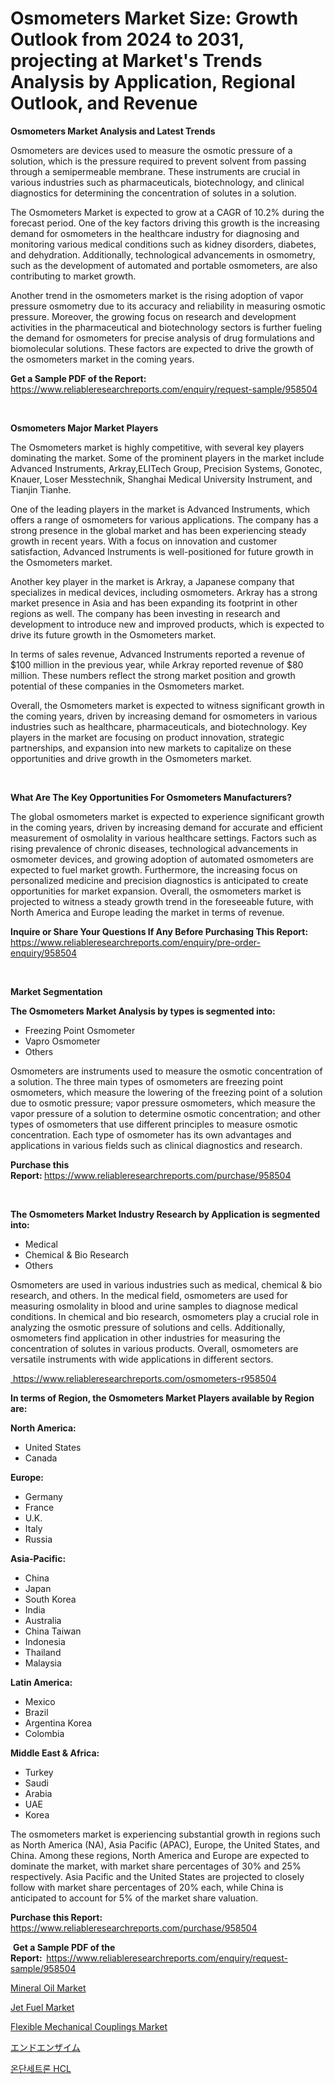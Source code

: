 <p><h1>Osmometers Market Size: Growth Outlook from 2024 to 2031, projecting at Market's Trends Analysis by Application, Regional Outlook, and Revenue</h1></p><p><strong>Osmometers Market Analysis and Latest Trends</strong></p>
<p><p>Osmometers are devices used to measure the osmotic pressure of a solution, which is the pressure required to prevent solvent from passing through a semipermeable membrane. These instruments are crucial in various industries such as pharmaceuticals, biotechnology, and clinical diagnostics for determining the concentration of solutes in a solution.</p><p>The Osmometers Market is expected to grow at a CAGR of 10.2% during the forecast period. One of the key factors driving this growth is the increasing demand for osmometers in the healthcare industry for diagnosing and monitoring various medical conditions such as kidney disorders, diabetes, and dehydration. Additionally, technological advancements in osmometry, such as the development of automated and portable osmometers, are also contributing to market growth.</p><p>Another trend in the osmometers market is the rising adoption of vapor pressure osmometry due to its accuracy and reliability in measuring osmotic pressure. Moreover, the growing focus on research and development activities in the pharmaceutical and biotechnology sectors is further fueling the demand for osmometers for precise analysis of drug formulations and biomolecular solutions. These factors are expected to drive the growth of the osmometers market in the coming years.</p></p>
<p><strong>Get a Sample PDF of the Report:&nbsp;</strong> <a href="https://www.reliableresearchreports.com/enquiry/request-sample/958504">https://www.reliableresearchreports.com/enquiry/request-sample/958504</a></p>
<p>&nbsp;</p>
<p><strong>Osmometers Major Market Players</strong></p>
<p><p>The Osmometers market is highly competitive, with several key players dominating the market. Some of the prominent players in the market include Advanced Instruments, Arkray,ELITech Group, Precision Systems, Gonotec, Knauer, Loser Messtechnik, Shanghai Medical University Instrument, and Tianjin Tianhe. </p><p>One of the leading players in the market is Advanced Instruments, which offers a range of osmometers for various applications. The company has a strong presence in the global market and has been experiencing steady growth in recent years. With a focus on innovation and customer satisfaction, Advanced Instruments is well-positioned for future growth in the Osmometers market.</p><p>Another key player in the market is Arkray, a Japanese company that specializes in medical devices, including osmometers. Arkray has a strong market presence in Asia and has been expanding its footprint in other regions as well. The company has been investing in research and development to introduce new and improved products, which is expected to drive its future growth in the Osmometers market.</p><p>In terms of sales revenue, Advanced Instruments reported a revenue of $100 million in the previous year, while Arkray reported revenue of $80 million. These numbers reflect the strong market position and growth potential of these companies in the Osmometers market.</p><p>Overall, the Osmometers market is expected to witness significant growth in the coming years, driven by increasing demand for osmometers in various industries such as healthcare, pharmaceuticals, and biotechnology. Key players in the market are focusing on product innovation, strategic partnerships, and expansion into new markets to capitalize on these opportunities and drive growth in the Osmometers market.</p></p>
<p>&nbsp;</p>
<p><strong>What Are The Key Opportunities For Osmometers Manufacturers?</strong></p>
<p><p>The global osmometers market is expected to experience significant growth in the coming years, driven by increasing demand for accurate and efficient measurement of osmolality in various healthcare settings. Factors such as rising prevalence of chronic diseases, technological advancements in osmometer devices, and growing adoption of automated osmometers are expected to fuel market growth. Furthermore, the increasing focus on personalized medicine and precision diagnostics is anticipated to create opportunities for market expansion. Overall, the osmometers market is projected to witness a steady growth trend in the foreseeable future, with North America and Europe leading the market in terms of revenue.</p></p>
<p><strong>Inquire or Share Your Questions If Any Before Purchasing This Report:</strong> <a href="https://www.reliableresearchreports.com/enquiry/pre-order-enquiry/958504">https://www.reliableresearchreports.com/enquiry/pre-order-enquiry/958504</a></p>
<p>&nbsp;</p>
<p><strong>Market Segmentation</strong></p>
<p><strong>The Osmometers Market Analysis by types is segmented into:</strong></p>
<p><ul><li>Freezing Point Osmometer</li><li>Vapro Osmometer</li><li>Others</li></ul></p>
<p><p>Osmometers are instruments used to measure the osmotic concentration of a solution. The three main types of osmometers are freezing point osmometers, which measure the lowering of the freezing point of a solution due to osmotic pressure; vapor pressure osmometers, which measure the vapor pressure of a solution to determine osmotic concentration; and other types of osmometers that use different principles to measure osmotic concentration. Each type of osmometer has its own advantages and applications in various fields such as clinical diagnostics and research.</p></p>
<p><strong>Purchase this Report:&nbsp;</strong><a href="https://www.reliableresearchreports.com/purchase/958504">https://www.reliableresearchreports.com/purchase/958504</a></p>
<p>&nbsp;</p>
<p><strong>The Osmometers Market Industry Research by Application is segmented into:</strong></p>
<p><ul><li>Medical</li><li>Chemical & Bio Research</li><li>Others</li></ul></p>
<p><p>Osmometers are used in various industries such as medical, chemical & bio research, and others. In the medical field, osmometers are used for measuring osmolality in blood and urine samples to diagnose medical conditions. In chemical and bio research, osmometers play a crucial role in analyzing the osmotic pressure of solutions and cells. Additionally, osmometers find application in other industries for measuring the concentration of solutes in various products. Overall, osmometers are versatile instruments with wide applications in different sectors.</p></p>
<p><a href="https://www.reliableresearchreports.com/osmometers-r958504">&nbsp;https://www.reliableresearchreports.com/osmometers-r958504</a></p>
<p><strong>In terms of Region, the Osmometers Market Players available by Region are:</strong></p>
<p>
    <p> <strong> North America: </strong>
        <ul>
            <li>United States</li>
            <li>Canada</li>
        </ul>
        </p> 
    <p> <strong> Europe: </strong>
        <ul>
            <li>Germany</li>
            <li>France</li>
            <li>U.K.</li>
            <li>Italy</li>
            <li>Russia</li>
        </ul>
        </p> 
    <p> <strong> Asia-Pacific: </strong>
        <ul>
            <li>China</li>
            <li>Japan</li>
            <li>South Korea</li>
            <li>India</li>
            <li>Australia</li>
            <li>China Taiwan</li>
            <li>Indonesia</li>
            <li>Thailand</li>
            <li>Malaysia</li>
        </ul>
        </p> 
    <p> <strong> Latin America: </strong>
        <ul>
            <li>Mexico</li>
            <li>Brazil</li>
            <li>Argentina Korea</li>
            <li>Colombia</li>
        </ul>
        </p> 
    <p> <strong> Middle East & Africa: </strong>
        <ul>
            <li>Turkey</li>
            <li>Saudi</li>
            <li>Arabia</li>
            <li>UAE</li>
            <li>Korea</li>
        </ul>
    </p>
    </p>
<p><p>The osmometers market is experiencing substantial growth in regions such as North America (NA), Asia Pacific (APAC), Europe, the United States, and China. Among these regions, North America and Europe are expected to dominate the market, with market share percentages of 30% and 25% respectively. Asia Pacific and the United States are projected to closely follow with market share percentages of 20% each, while China is anticipated to account for 5% of the market share valuation.</p></p>
<p><strong>Purchase this Report: </strong><a href="https://www.reliableresearchreports.com/purchase/958504">https://www.reliableresearchreports.com/purchase/958504</a></p>
<p>&nbsp;<strong>Get a Sample PDF of the Report:&nbsp;&nbsp;</strong><a href="https://www.reliableresearchreports.com/enquiry/request-sample/958504">https://www.reliableresearchreports.com/enquiry/request-sample/958504</a></p>
<p><strong></strong></p>
<p><p><a href="https://issuu.com/reportprime-2/docs/mineral-oil-market-size-2030.pptx">Mineral Oil Market</a></p><p><a href="https://issuu.com/reportprime-2/docs/jet-fuel-market-size-2030.pptx">Jet Fuel Market</a></p><p><a href="https://github.com/jodemen/Market-Research-Report-List-2/blob/main/flexible-mechanical-couplings-market.md">Flexible Mechanical Couplings Market</a></p><p><a href="https://github.com/dzy793153605/Market-Research-Report-List-1/blob/main/794484131156.md">エンドエンザイム</a></p><p><a href="https://github.com/vseigx30c9a1j/Market-Research-Report-List-1/blob/main/919379128596.md">온단세트론 HCL</a></p></p>